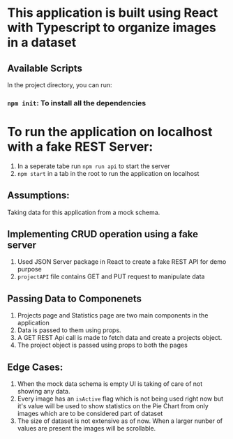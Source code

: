 # This application is built using React with Typescript to organize images in a dataset

## Available Scripts

In the project directory, you can run:

### `npm init`: To install all the dependencies 

# To run the application on localhost with a fake REST Server:

1. In a seperate tabe run `npm run api` to start the server
2. `npm start` in a tab in the root to run the application on localhost

## Assumptions:
Taking data for this application from a mock schema. 

## Implementing CRUD operation using a fake server
1. Used JSON Server package in React to create a fake REST API for demo purpose
2. `projectAPI` file contains GET and PUT request to manipulate data

## Passing Data to Componenets
1. Projects page and Statistics page are two main components in the application 
2. Data is passed to them using props. 
3. A GET REST Api call is made to fetch data and create a projects object.
4. The project object is passed using props to both the pages
## Edge Cases:

1. When the mock data schema is empty UI is taking of care of not showing any data.
2. Every image has an `isActive` flag which is not being used right now but it's value will be used to show statistics on the Pie Chart from only images which are to be considered part of dataset
3. The size of dataset is not extensive as of now. When a larger nunber of values are present the images will be scrollable.


